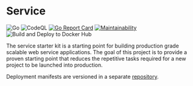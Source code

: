 # Service

![Go](https://github.com/tullo/service/workflows/Go/badge.svg?branch=master)
![CodeQL](https://github.com/tullo/service/workflows/CodeQL/badge.svg)
[![Go Report Card](https://goreportcard.com/badge/github.com/tullo/service)](https://goreportcard.com/report/github.com/tullo/service)
[![Maintainability](https://api.codeclimate.com/v1/badges/b62bb1170fc2df685168/maintainability)](https://codeclimate.com/github/tullo/service/maintainability)
![Build and Deploy to Docker Hub](https://github.com/tullo/service/workflows/Build%20and%20Deploy%20to%20Docker%20Hub/badge.svg?branch=master)

The service starter kit is a starting point for building production grade scalable web service applications. The goal of this project is to provide a proven starting point that reduces the repetitive tasks required for a new project to be launched into production.

Deployment manifests are versioned in a separate [repository](https://github.com/tullo/service-deployment).

